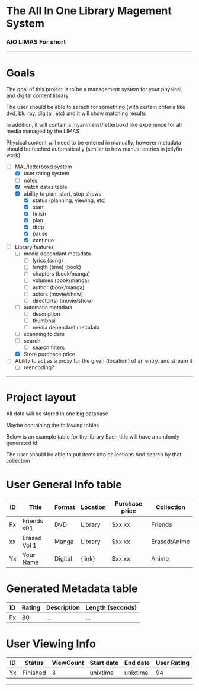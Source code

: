 # The **A**ll **I**n **O**ne **Li**brary **Ma**gement **S**ystem

### AIO LIMAS For short

---

# Goals

The goal of this project is to be a management system for your physical, and digital content library

The user should be able to serach for something (with certain criteria like dvd, blu ray, digital, etc) and it will show matching results

In addition, it will contain a myanimelist/letterboxd like experience for all media managed by the LIMAS

Physical content will need to be entered in manually, however metadata should be fetched automatically (similar to how manual entries in jellyfin work)

- [ ] MAL/letterboxd system
    - [x] user rating system
    - [ ] notes
    - [x] watch dates table
    - [x] ability to plan, start, stop shows
        - [x] status (planning, viewing, etc)
        - [x] start
        - [x] finish
        - [x] plan
        - [x] drop
        - [x] pause
        - [x] continue
- [ ] Library features
    - [ ] media dependant metadata
        - [ ] lyrics (song)
        - [ ] length (time) (book)
        - [ ] chapters (book/manga)
        - [ ] volumes (book/manga)
        - [ ] author (book/manga)
        - [ ] actors (movie/show)
        - [ ] director(s) (movie/show)
    - [ ] automatic metadata
        - [ ] description
        - [ ] thumbnail
        - [ ] media dependant metadata
    - [ ] scanning folders
    - [ ] search
        - [ ] search filters
    - [x] Store purchace price
    
- [ ] Ability to act as a proxy for the given {location} of an entry, and stream it
  - [ ] reencoding?

---

# Project layout

All data will be stored in one big database

Maybe containing the following tables

Below is an example table for the library
Each title will have a randomly generated id

The user should be able to put items into collections
And search by that collection

# User General Info table

| ID  | Title        | Format  | Location | Purchase price | Collection   |
| --- | ------------ | ------- | -------- | -------------- | ------------ |
| Fx  | Friends s01  | DVD     | Library  | $xx.xx         | Friends      |
| xx  | Erased Vol 1 | Manga   | Library  | $xx.xx         | Erased:Anime |
| Yx  | Your Name    | Digital | {link}   | $xx.xx         | Anime        |

# Generated Metadata table

| ID  | Rating | Description | Length (seconds) |
| --- | ------ | ----------- | ---------------- |
| Fx  | 80     | ...         | ...              |

# User Viewing Info

<!--the user will be displayed the title, instead of the id-->

| ID  | Status   | ViewCount | Start date | End date | User Rating |
| --- | -------- | --------- | ---------- | -------- | ----------- |
| Yx  | Finished | 3         | unixtime   | unixtime | 94          |

---

